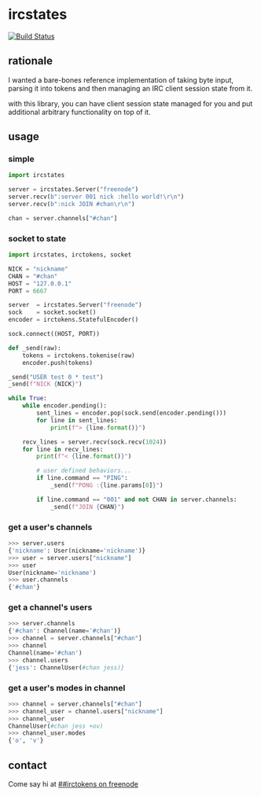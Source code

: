 # ircstates

[![Build Status](https://travis-ci.org/jesopo/ircstates.svg?branch=master)](https://travis-ci.org/jesopo/ircstates)

## rationale

I wanted a bare-bones reference implementation of taking byte input, parsing it
into tokens and then managing an IRC client session state from it.

with this library, you can have client session state managed for you and put
additional arbitrary functionality on top of it.


## usage

### simple

```python
import ircstates

server = ircstates.Server("freenode")
server.recv(b":server 001 nick :hello world!\r\n")
server.recv(b":nick JOIN #chan\r\n")

chan = server.channels["#chan"]
```

### socket to state
```python
import ircstates, irctokens, socket

NICK = "nickname"
CHAN = "#chan"
HOST = "127.0.0.1"
PORT = 6667

server  = ircstates.Server("freenode")
sock    = socket.socket()
encoder = irctokens.StatefulEncoder()

sock.connect((HOST, PORT))

def _send(raw):
    tokens = irctokens.tokenise(raw)
    encoder.push(tokens)

_send("USER test 0 * test")
_send(f"NICK {NICK}")

while True:
    while encoder.pending():
        sent_lines = encoder.pop(sock.send(encoder.pending()))
        for line in sent_lines:
            print(f"> {line.format()}")

    recv_lines = server.recv(sock.recv(1024))
    for line in recv_lines:
        print(f"< {line.format()}")

        # user defined behaviors...
        if line.command == "PING":
            _send(f"PONG :{line.params[0]}")

        if line.command == "001" and not CHAN in server.channels:
            _send(f"JOIN {CHAN}")
```

### get a user's channels
```python
>>> server.users
{'nickname': User(nickname='nickname')}
>>> user = server.users["nickname"]
>>> user
User(nickname='nickname')
>>> user.channels
{'#chan'}
```

### get a channel's users
```python
>>> server.channels
{'#chan': Channel(name='#chan')}
>>> channel = server.channels["#chan"]
>>> channel
Channel(name='#chan')
>>> channel.users
{'jess': ChannelUser(#chan jess)}
```

### get a user's modes in channel
```python
>>> channel = server.channels["#chan"]
>>> channel_user = channel.users["nickname"]
>>> channel_user
ChannelUser(#chan jess +ov)
>>> channel_user.modes
{'o', 'v'}
```

## contact

Come say hi at [##irctokens on freenode](https://webchat.freenode.net/?channels=%23%23irctokens)
